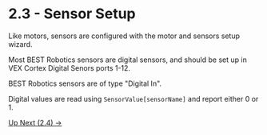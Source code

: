 # 2.3 - Sensor Setup

Like motors, sensors are configured with the motor and sensors setup wizard.

Most BEST Robotics sensors are digital sensors, and should be set up in VEX Cortex Digital Senors ports 1-12.

BEST Robotics sensors are of type "Digital In".

Digital values are read using `SensorValue[sensorName]` and report either 0 or 1.

[Up Next (2.4) ->](https://github.com/crcsrobotics/wiki/blob/main/2%20-%20ROBOTC/4%20-%20UART.md)
